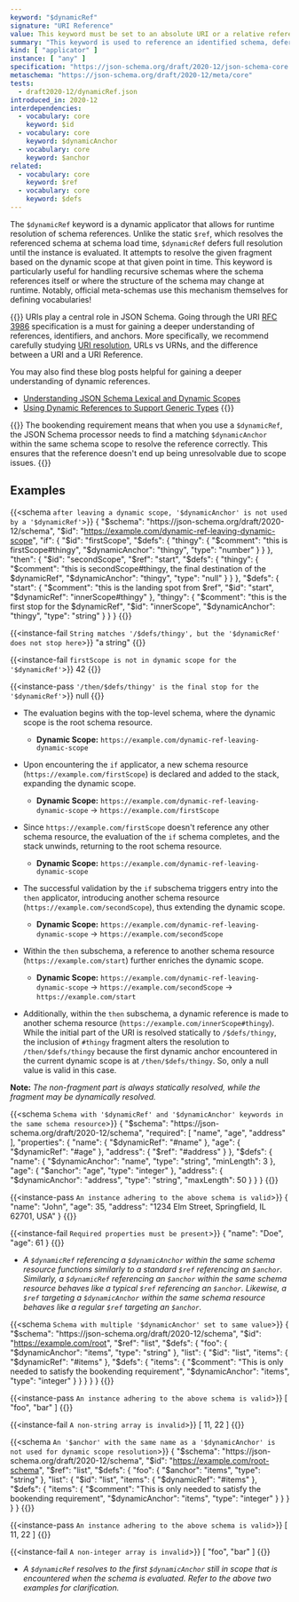 ```yaml
---
keyword: "$dynamicRef"
signature: "URI Reference"
value: This keyword must be set to an absolute URI or a relative reference as defined by [RFC 3986](https://www.rfc-editor.org/info/rfc3986), where its fragment (if any) can consist of a JSON Pointer as defined by [RFC 6901](https://datatracker.ietf.org/doc/html/rfc6901)
summary: "This keyword is used to reference an identified schema, deferring the full resolution until runtime, at which point it is resolved each time it is encountered while evaluating an instance."
kind: [ "applicator" ]
instance: [ "any" ]
specification: "https://json-schema.org/draft/2020-12/json-schema-core.html#section-8.2.3.1"
metaschema: "https://json-schema.org/draft/2020-12/meta/core"
tests:
  - draft2020-12/dynamicRef.json
introduced_in: 2020-12
interdependencies:
  - vocabulary: core
    keyword: $id
  - vocabulary: core
    keyword: $dynamicAnchor
  - vocabulary: core
    keyword: $anchor
related:
  - vocabulary: core
    keyword: $ref
  - vocabulary: core
    keyword: $defs
---
```


The `$dynamicRef` keyword is a dynamic applicator that allows for runtime resolution of schema references. Unlike the static `$ref`, which resolves the referenced schema at schema load time, `$dynamicRef` defers full resolution until the instance is evaluated. It attempts to resolve the given fragment based on the dynamic scope at that given point in time. This keyword is particularly useful for handling recursive schemas where the schema references itself or where the structure of the schema may change at runtime. Notably, official meta-schemas use this mechanism themselves for defining vocabularies!

{{<learning-more>}} URIs play a central role in JSON Schema. Going through the URI [RFC 3986](https://datatracker.ietf.org/doc/html/rfc3986) specification is a must for gaining a deeper understanding of references, identifiers, and
anchors. More specifically, we recommend carefully studying [URI resolution](https://datatracker.ietf.org/doc/html/rfc3986#section-5), URLs vs URNs, and the difference between a URI and a URI Reference.

You may also find these blog posts helpful for gaining a deeper understanding of dynamic references.
* [Understanding JSON Schema Lexical and Dynamic Scopes](https://json-schema.org/blog/posts/understanding-lexical-dynamic-scopes)
* [Using Dynamic References to Support Generic Types](https://json-schema.org/blog/posts/dynamicref-and-generics)
{{</learning-more>}}

{{<common-pitfall>}}
The bookending requirement means that when you use a `$dynamicRef`, the JSON Schema processor needs to find a matching `$dynamicAnchor` within the same schema scope to resolve the reference correctly. This ensures that the reference doesn't end up being unresolvable due to scope issues.
{{</common-pitfall>}}

## Examples

{{<schema `after leaving a dynamic scope, '$dynamicAnchor' is not used by a '$dynamicRef'`>}}
{
  "$schema": "https://json-schema.org/draft/2020-12/schema",
  "$id": "https://example.com/dynamic-ref-leaving-dynamic-scope",
  "if": {
    "$id": "firstScope",
    "$defs": {
      "thingy": {
        "$comment": "this is firstScope#thingy",
        "$dynamicAnchor": "thingy",
        "type": "number"
      }
    }
  },
  "then": {
    "$id": "secondScope",
    "$ref": "start",
    "$defs": {
      "thingy": {
        "$comment": "this is secondScope#thingy, the final destination of the $dynamicRef",
        "$dynamicAnchor": "thingy",
        "type": "null"
      }
    }
  },
  "$defs": {
    "start": {
      "$comment": "this is the landing spot from $ref",
      "$id": "start",
      "$dynamicRef": "innerScope#thingy"
    },
    "thingy": {
      "$comment": "this is the first stop for the $dynamicRef",
      "$id": "innerScope",
      "$dynamicAnchor": "thingy",
      "type": "string"
    }
  }
}
{{</schema>}}

{{<instance-fail `String matches '/$defs/thingy', but the '$dynamicRef' does not stop here`>}}
"a string"
{{</instance-fail>}}

{{<instance-fail `firstScope is not in dynamic scope for the '$dynamicRef'`>}}
42
{{</instance-fail>}}

{{<instance-pass `'/then/$defs/thingy' is the final stop for the '$dynamicRef'`>}}
null
{{</instance-pass>}}

- The evaluation begins with the top-level schema, where the dynamic scope is the root schema resource.
  - **Dynamic Scope:** `https://example.com/dynamic-ref-leaving-dynamic-scope`

- Upon encountering the `if` applicator, a new schema resource (`https://example.com/firstScope`) is declared and added to the stack, expanding the dynamic scope.
  - **Dynamic Scope:** `https://example.com/dynamic-ref-leaving-dynamic-scope` → `https://example.com/firstScope`

- Since `https://example.com/firstScope` doesn't reference any other schema resource, the evaluation of the `if` schema completes, and the stack unwinds, returning to the root schema resource.
  - **Dynamic Scope:** `https://example.com/dynamic-ref-leaving-dynamic-scope`

- The successful validation by the `if` subschema triggers entry into the `then` applicator, introducing another schema resource (`https://example.com/secondScope`), thus extending the dynamic scope.
  - **Dynamic Scope:** `https://example.com/dynamic-ref-leaving-dynamic-scope` → `https://example.com/secondScope`

- Within the `then` subschema, a reference to another schema resource (`https://example.com/start`) further enriches the dynamic scope.
  - **Dynamic Scope:** `https://example.com/dynamic-ref-leaving-dynamic-scope` → `https://example.com/secondScope` → `https://example.com/start`

- Additionally, within the `then` subschema, a dynamic reference is made to another schema resource (`https://example.com/innerScope#thingy`). While the initial part of the URI is resolved statically to `/$defs/thingy`, the inclusion of `#thingy` fragment alters the resolution to `/then/$defs/thingy` because the first dynamic anchor encountered in the current dynamic scope is at `/then/$defs/thingy`. So, only a null value is valid in this case.

**Note:** _The non-fragment part is always statically resolved, while the fragment may be dynamically resolved._

{{<schema `Schema with '$dynamicRef' and '$dynamicAnchor' keywords in the same schema resource`>}}
{
  "$schema": "https://json-schema.org/draft/2020-12/schema",
  "required": [ "name", "age", "address" ],
  "properties": {
    "name": { "$dynamicRef": "#name" },
    "age": { "$dynamicRef": "#age" },
    "address": { "$ref": "#address" }
  },
  "$defs": {
    "name": {
      "$dynamicAnchor": "name",
      "type": "string",
      "minLength": 3
    },
    "age": {
      "$anchor": "age",
      "type": "integer"
    },
    "address": {
      "$dynamicAnchor": "address",
      "type": "string",
      "maxLength": 50
    }
  }
}
{{</schema>}}

{{<instance-pass `An instance adhering to the above schema is valid`>}}
{
  "name": "John",
  "age": 35,
  "address": "1234 Elm Street, Springfield, IL 62701, USA"
}
{{</instance-pass>}}

{{<instance-fail `Required properties must be present`>}}
{ "name": "Doe", "age": 61 }
{{</instance-fail>}}

* _A `$dynamicRef` referencing a `$dynamicAnchor` within the same schema resource functions similarly to a standard `$ref` referencing an `$anchor`. Similarly, a `$dynamicRef` referencing an `$anchor` within the same schema resource behaves like a typical `$ref` referencing an `$anchor`. Likewise, a `$ref` targeting a `$dynamicAnchor` within the same schema resource behaves like a regular `$ref` targeting an `$anchor`._

{{<schema `Schema with multiple '$dynamicAnchor' set to same value`>}}
{
  "$schema": "https://json-schema.org/draft/2020-12/schema",
  "$id": "https://example.com/root",
  "$ref": "list",
  "$defs": {
    "foo": {
      "$dynamicAnchor": "items",
      "type": "string"
    },
    "list": {
      "$id": "list",
      "items": { "$dynamicRef": "#items" },
      "$defs": {
        "items": {
          "$comment": "This is only needed to satisfy the bookending requirement",
          "$dynamicAnchor": "items",
          "type": "integer"
        }
      }
    }
  }
}
{{</schema>}}

{{<instance-pass `An instance adhering to the above schema is valid`>}}
[ "foo", "bar" ]
{{</instance-pass>}}

{{<instance-fail `A non-string array is invalid`>}}
[ 11, 22 ]
{{</instance-fail>}}

{{<schema `An '$anchor' with the same name as a '$dynamicAnchor' is not used for dynamic scope resolution`>}}
{
  "$schema": "https://json-schema.org/draft/2020-12/schema",
  "$id": "https://example.com/root-schema",
  "$ref": "list",
  "$defs": {
    "foo": {
      "$anchor": "items",
      "type": "string"
    },
    "list": {
      "$id": "list",
      "items": { "$dynamicRef": "#items" },
      "$defs": {
        "items": {
          "$comment": "This is only needed to satisfy the bookending requirement",
          "$dynamicAnchor": "items",
          "type": "integer"
        }
      }
    }
  }
}
{{</schema>}}

{{<instance-pass `An instance adhering to the above schema is valid`>}}
[ 11, 22 ]
{{</instance-pass>}}

{{<instance-fail `A non-integer array is invalid`>}}
[ "foo", "bar" ]
{{</instance-fail>}}

* _A `$dynamicRef` resolves to the first `$dynamicAnchor` still in scope that is encountered when the schema is evaluated. Refer to the above two examples for clarification._

<!-- {{<schema `Schema with '$dynamicRef' set to 'extended#meta'`>}}
{
  "$schema": "https://json-schema.org/draft/2020-12/schema",
  "$id": "https://example.com/top-level",
  "$dynamicAnchor": "meta",
  "properties": {
    "foo": { "const": "pass" }
  },
  "$ref": "extended",
  "$defs": {
    "extended": {
      "$id": "extended",
      "$dynamicAnchor": "meta",
      "properties": {
        "bar": { "$ref": "bar" }
      }
    },
    "bar": {
      "$id": "bar",
      "properties": {
        "baz": { "$dynamicRef": "extended#meta" }
      }
    }
  }
}
{{</schema>}}

{{<instance-pass `An instance adhering to the above schema is valid`>}}
{
  "foo": "pass",
  "bar": {
    "baz": { "foo": "pass" }
  }
}
{{</instance-pass>}}

{{<instance-fail `The value of 'foo' property must be 'pass'`>}}
{
  "foo": "pass",
  "bar": {
    "baz": { "foo": "fail" }
  }
}
{{</instance-fail>}}

* _A `$dynamicRef` that initially resolves to a schema with a matching `$dynamicAnchor` resolves to the first `$dynamicAnchor` in the dynamic scope._ -->